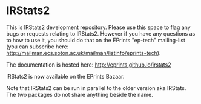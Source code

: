 IRStats2
========

This is IRStats2 development repository. Please use this space to flag any bugs or requests relating to IRStats2. However if you have any questions as to how to use it, you should do that on the EPrints "ep-tech" mailing-list (you can subscribe here: http://mailman.ecs.soton.ac.uk/mailman/listinfo/eprints-tech).

The documentation is hosted here: http://eprints.github.io/irstats2

IRStats2 is now available on the EPrints Bazaar.

Note that IRStats2 can be run in parallel to the older version aka IRStats. The two packages do not share anything beside the name.
